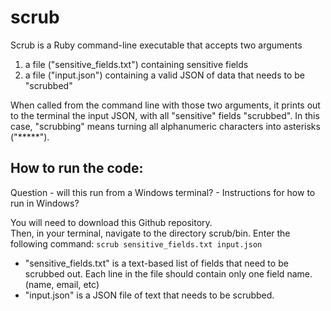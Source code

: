 # scrub



Scrub is a Ruby command-line executable that accepts two arguments
  1) a file ("sensitive_fields.txt") containing sensitive fields
  2) a file ("input.json") containing a valid JSON of data that needs to be "scrubbed"
  
When called from the command line with those two arguments, it prints out to the terminal the input JSON, with all "sensitive" fields "scrubbed".  In this case, "scrubbing" means turning all alphanumeric characters into asterisks ("*****").

## How to run the code:

Question - will this run from a Windows terminal? - Instructions for how to run in Windows?

You will need to download this Github repository.  
Then, in your terminal, navigate to the directory scrub/bin.
Enter the following command: 
`scrub sensitive_fields.txt input.json`

 - "sensitive_fields.txt" is a text-based list of fields that need to be scrubbed out.  Each line in the file should contain only one field name. (name, email, etc)
 - "input.json" is a JSON file of text that needs to be scrubbed.
